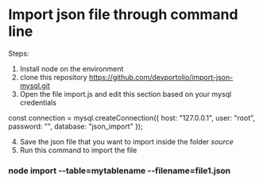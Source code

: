 # Import json file through command line

Steps:
1. Install node on the environment
2. clone this repository https://github.com/devportolio/import-json-mysql.git
3. Open the file import.js and edit this section based on your mysql credentials

const connection = mysql.createConnection({
  host: "127.0.0.1",
  user: "root",
  password: "",
  database: "json_import"
});

4. Save the json file that you want to import inside the folder _source_
5. Run this command to import the file
### node import --table=mytablename --filename=file1.json
